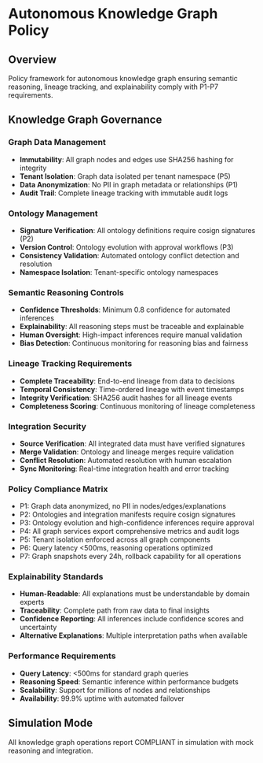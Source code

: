 # Autonomous Knowledge Graph Policy

## Overview
Policy framework for autonomous knowledge graph ensuring semantic reasoning, lineage tracking, and explainability comply with P1-P7 requirements.

## Knowledge Graph Governance

### Graph Data Management
- **Immutability**: All graph nodes and edges use SHA256 hashing for integrity
- **Tenant Isolation**: Graph data isolated per tenant namespace (P5)
- **Data Anonymization**: No PII in graph metadata or relationships (P1)
- **Audit Trail**: Complete lineage tracking with immutable audit logs

### Ontology Management
- **Signature Verification**: All ontology definitions require cosign signatures (P2)
- **Version Control**: Ontology evolution with approval workflows (P3)
- **Consistency Validation**: Automated ontology conflict detection and resolution
- **Namespace Isolation**: Tenant-specific ontology namespaces

### Semantic Reasoning Controls
- **Confidence Thresholds**: Minimum 0.8 confidence for automated inferences
- **Explainability**: All reasoning steps must be traceable and explainable
- **Human Oversight**: High-impact inferences require manual validation
- **Bias Detection**: Continuous monitoring for reasoning bias and fairness

### Lineage Tracking Requirements
- **Complete Traceability**: End-to-end lineage from data to decisions
- **Temporal Consistency**: Time-ordered lineage with event timestamps
- **Integrity Verification**: SHA256 audit hashes for all lineage events
- **Completeness Scoring**: Continuous monitoring of lineage completeness

### Integration Security
- **Source Verification**: All integrated data must have verified signatures
- **Merge Validation**: Ontology and lineage merges require validation
- **Conflict Resolution**: Automated resolution with human escalation
- **Sync Monitoring**: Real-time integration health and error tracking

### Policy Compliance Matrix
- P1: Graph data anonymized, no PII in nodes/edges/explanations
- P2: Ontologies and integration manifests require cosign signatures
- P3: Ontology evolution and high-confidence inferences require approval
- P4: All graph services export comprehensive metrics and audit logs
- P5: Tenant isolation enforced across all graph components
- P6: Query latency <500ms, reasoning operations optimized
- P7: Graph snapshots every 24h, rollback capability for all operations

### Explainability Standards
- **Human-Readable**: All explanations must be understandable by domain experts
- **Traceability**: Complete path from raw data to final insights
- **Confidence Reporting**: All inferences include confidence scores and uncertainty
- **Alternative Explanations**: Multiple interpretation paths when available

### Performance Requirements
- **Query Latency**: <500ms for standard graph queries
- **Reasoning Speed**: Semantic inference within performance budgets
- **Scalability**: Support for millions of nodes and relationships
- **Availability**: 99.9% uptime with automated failover

## Simulation Mode
All knowledge graph operations report COMPLIANT in simulation with mock reasoning and integration.